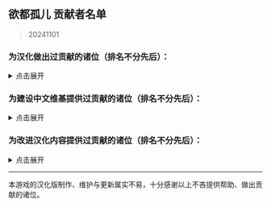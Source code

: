## 欲都孤儿 贡献者名单
> 20241101
### 为汉化做出过贡献的诸位（排名不分先后）：
<details>
<summary>点击展开</summary>

- 0-V-O
- 0Mr-Wolf0
- 127inch
- 2113693481(G4466)
- 23tinywishes(23-li'l-wishes)
- 27844
- 3428580294(Akane)
- 502y
- 730891196longaotian(阿雨🌧)
- A-kia
- AEEESEEEA(虚空)
- Abreadpuppy
- Aeserchengzi
- Airiowo6181(Airi_owo)
- Albedoui
- AnselCl(Quintillus)
- ApostateJulian(ApostateJulian)
- Barkatze
- BiologyRainbow
- Bl-XY(噬星鸽)
- Blakuout
- Byuzh(白羽之花)
- CH3CHClCOOCH2CH3(Yugoslavia)
- CKRainbow(CKRainbow)
- CharnelKan
- CherubKuar(kuar考爾)
- CheungJY
- Chougaliott(蔻加chouga)
- Chunolate(清睢Clate)
- ClameCyrus
- CountsC(COUNTC)
- Crow153
- CyanAngle(魔女不会魔法)
- CytP-code
- DarkWimd
- Flos0310
- FourtyThree413
- Future-R(未来)
- Gamez4Alpaca
- HCPTangHY
- HamTario0337
- InvBlaze(Sonar.)
- KNKswn
- KPTKJC
- Kagamine-Rinrin(Kagamine_Lilly)
- Khaos423(Mr.Lamb)
- Lemonadestars(柠檬水)
- LeoLiao96(LeoLiao96)
- Liano-28
- Lynndaisy
- MOm0M(MOM0M)
- Maenoko(Mer)
- Messiahyurika0717(蓝洋雨)
- MissedHeart(丧心病)
- Mizunotsuki
- MorLen-molan
- MuCL2023(良衣)
- NNann1111
- Na2OF4
- Nana027777777(骨头便当)
- NiuTuran(辰未)
- Noirou(I.R.S.A.R)
- NumberSir(Number_Sir)
- ORANGEEMF(华夫饼)
- OracleMystic
- PIKACA2221
- Peri-Yao
- Pingu12657
- PlutoShu2530
- PrunusSerrulata(PrunusSerrulata)
- REI0909(怜)
- Ramiel-s
- Saltedfish1g
- SatoriKochiya
- SenriYuki
- SilverSturgeon(银鲟鱼)
- Smiling0Potato(Smiling Potato)
- StressfulGlenn
- Stvech
- TMChao(芥末篮子)
- Tgdgg(糖包)
- USS-Corvan(Corvan)
- Umineko233(UMINEKO)
- Urped
- VincentHDLee(V)
- Violetahere
- WARMASTER-LEAns(净尘)
- Weinear
- XDCirno9
- XiangQixing(启星)
- YineR0v0(YineR)
- YoumuKon(YoumuKon)
- ZL-XT(ZLZXT)
- ZerxZ(深淵の鴿子)
- acizaa(Dreaming)
- aflbdmp
- amekachan
- aria-chan-trans(Aria)
- bfwqzj
- cat5230(彭猫猫)
- catdexe(Mamon)
- chary0079
- chazi152
- chenshifu1145
- cphxj123(北极星)
- drugl007
- dya3506(dya3506)
- edabchann(edab)
- emicoto(Lune)
- flowwwwwwwww(天川鹅)
- fower151
- gagadog
- geilian
- gn02994106(Ruby)
- himearl(香草兔兔公爵)
- incrediblechou(SVC)
- infinitylose(天玄)
- k9563461(Dorothy79)
- kinshisan(菌丝)
- luoyilate(洛拉姆斯)
- lynchYANG
- mao0316
- maxnb233
- minami29(minami)
- miyako4828(miyako4828)
- omvjro(+++嫉妒)
- onefrogxx
- pangbaibai27(pangb)
- panzian0212
- polarmail(智)
- qlyxqlyx(阿泠)
- qwedc001(Eric Guo)
- rpk391
- saria177(泥岩的狗)
- soupdumpling420
- spaghetti-22
- sqbsayori
- szbenyx(test)
- tiankong-sky
- touttie
- und3rgr0vvth
- vilandsea
- vvkbbg
- wangba12345(31769636)
- waveyl(wave)
- white-rice94
- whiteofsky
- wmyouff
- wuruoxi(Elf King)
- x635(狗墩子)
- xLuckTlyer(钱德勒)
- xiaojiZack
- xiawu240(妖魔鬼怪快离开⭐)
- yifan010
- yizesha
- ynoppony
- yueeeuan(薄荷奶兔)
- zxaxxc

</details>

### 为建设中文维基提供过贡献的诸位（排名不分先后）：
<details>
<summary>点击展开</summary>

- +++嫉妒
- 05 Guured
- 100Zhi
- 1344535564qwa
- 15727557402zy
- 19543739060lwj
- 1tt1e 1219
- 259172社
- 2Bdada
- 404bk
- A11216266
- A29277935
- ALLEN&ALFRED
- ASDA
- Abcd0715
- AceEchoey
- Afterglow
- Aiklai
- Ailiina
- Aither
- Alice nuen
- Alicekawaiiiii
- Alouette
- Aoilen
- Artemismitty12321
- AyW
- Ayndpa
- Baijia
- Baiyan
- Beambook
- Biantai456123
- Birdmanonline
- Bisan
- Bleph
- Bowen
- Capaletric
- Celialapin
- Charl the Internet User
- Cheam
- ChenItse
- ChiESe
- Chiangchiang
- Cindy531824
- Creeping
- DAX666
- DGCK81LNN
- DavidX
- Ddzzkun
- Deer
- DeformedGodComplex
- DestroyerS
- Dknife
- DmsHunk
- Dr.Benzin
- Drlaoyang
- DynamicPageList3 extension
- EdmundZ
- Eira
- EmailChan
- Estella Clockwork
- Eudemonism00
- F82731848
- FCSfish
- Fgftgh
- Flammis023
- Fox hezi02
- FungiEggroll
- Ghost08
- GhostMiku117
- GraySparrow
- Gurgle
- HaBai
- HaiTsuru
- Haluki81
- HanedaToMo
- Happy1041
- Hawkmoth
- Higuas
- Hiroko
- Hmsterror
- Huangxiaoan10
- Hyphakinshi
- Iijjj
- Isla
- IyLer
- JIZ
- Jjjxj
- K2496745900
- Kacastic
- Kadmz
- Kalopsia
- Kanelink
- Khaos423
- Kinvinyl
- Kkkkjl
- Kkoun
- Koooooi
- Kuriyama
- Kurumi Walnut
- KylarLoveLoveLove
- Ladiangory
- Laiet
- Lambda017
- Leonithas
- Lifeir
- LittleJinTRE
- Liuyu1122
- Lizo
- Lukute
- Luminescence 516
- LunaticLegacy
- LuneFox
- Luohe
- LupusXLass1404
- Lzz
- MOW0
- MagicalAstrogy
- Maidlinmo
- Mango0206
- Marsz413
- Mathevellae
- MediaWiki default
- Meguri
- Mian rouge
- Mihotel
- MiraiMirai
- Mist007
- Miyako4828
- Momo(afk)
- Momoku1112
- MoonSa
- MoonWX
- Morgas
- N-boMB
- Nic0t1ner
- Nigredo420
- Nina061201
- NoDFB
- Nonavere
- Number Sir
- Orchid712
- Otokam
- PONTIFEXJULIAN
- Pl816098
- Plm
- PolarisLin
- PolliaJ
- PrunusSerrulata
- Purelewd
- Purelewd1
- Q299814377
- Qing Jue
- R18gWhen
- Redesilow
- Rhine
- Rhy-cea
- Ricoincolor
- RobbinA
- RobinSuKi
- RonseThurro
- S0870217
- Sakuya
- Sanbizes
- Selene-Ling
- Shaun
- Shirokun2024
- Shuangyuanland
- Sigmoni
- Silas el
- Site098
- SkyF
- SoraL
- SpispsW
- Stagger
- Star1825
- Starrrr
- Stasi
- Strike-AI
- Sulisu
- Syv edit
- TEARSTREAK
- Taiyuan
- Tinygrox
- Tlyer
- Touched
- USB mw
- Upghs2336
- Utsuho
- Valanthe
- Vampile
- Vanco
- WT4D
- WakaWakaMaya
- Whimilk
- WhiteSprite
- William531204
- Wingcrae
- Wintergreen
- Wisjdhap
- Wit
- Wit-prophet
- Wmyth22
- Wtl9242006
- Wutiaomiao
- Www3077665332
- Wwy666
- XSabes
- Ximena520
- Xioalang2550
- Ycy.
- Yilinshe
- Yis
- Yonehana
- Ysgaos
- Yukiviyugmail
- Yukki
- YunyouLi
- Yuyu-o
- ZBIRDzzZ
- ZDich
- Zangyou
- Zero499
- Zhuzi322
- Zoe096423
- 不想晚睡
- 什么也不会
- 伊斯
- 佘临
- 你看见头了吗？
- 六黄
- 北极星勾陈一
- 千纸鹤
- 卢本伟
- 叶工叶
- 吗喽
- 命时
- 咪咪123
- 咸海顿
- 哈哈哈
- 啊什么黄油就不能认真玩了？
- 回首易染
- 地下室
- 坏鹅
- 垃圾
- 夜牧
- 天川紫
- 太阳背后的绅士
- 孑虚乌有在逃中
- 季度
- 小学生
- 小小香日
- 小微
- 崇宫白狼
- 幽灵是一款我的一生挚爱
- 张献忠
- 德鲁伊心水晶剑
- 心宿二
- 悉尼很可爱
- 惊恐地凝视
- 惠高木惠
- 慈
- 憶97815376461
- 我是美铝
- 拳皇贞德
- 方糖于杯中回转
- 星涵是蠢狼
- 昭雪
- 柠檬面包
- 查查塞维
- 柳
- 桉肆
- 次哦
- 汪明
- 沃尔玛购物袋
- 沈
- 沙沙
- 没水
- 泡鲁玛
- 流泪猫猫头
- 涂山某小妖
- 狗子
- 琉影
- 琊樂
- 电飞鼠
- 白思清
- 白木捏猫
- 福灵剂-0
- 竹子躺着说
- 笠
- 羽蝶蝶
- 翔子
- 老公前夫在天堂
- 老大喵
- 老白干
- 色温
- 菜地里的大白菜
- 蒸蒸日上撅撅镇
- 西里斯小店
- 轻语的风
- 阿利森沃桑
- 阿白的小宝存
- 陈泽
- 陌年微凉
- 零环零理想
- 霜蓝梦凝
- 音银
- 鱼干不咸不要钱

</details>

### 为改进汉化内容提供过贡献的诸位（排名不分先后）：
<details>
<summary>点击展开</summary>

- 117xxx
- 1Shirotori
- 1diotDoomSpira1
- 283952
- 404bako
- ACE-DustofStars
- AEEESEEEA
- ALEXDRAGON555
- Ark-Two
- Arueee
- BananaBox9487
- Benotasheep
- Brandoyifang
- CRSWMYHJ
- Capaletric
- CocLucia
- DachuiWong
- Dahuludemaomi
- DankerBobcat127
- EdminZ
- EndlessNull
- Eudemonism00
- EvolveCrow
- FLCnhzmry
- Fimmm
- FrostNova67204
- Fuyuhana
- Ghost1420
- Gionaqiaonai
- GuHaiYin
- HAL900O
- HSSkyBoy
- Ham-desu
- HanHan3z
- Hankiebutter
- KaranoAkira
- Khaos423
- Kyereach
- LeavesWind233
- Maenoko
- Maildd4158
- Meow0x7E
- Meowmeow030
- Minaduki-Shigure
- Moliyi
- MorningLights
- Nemunemu233
- Nep-Timeline
- NkeoPatch
- NormanDSG
- NumberSir
- OpheliaSH
- Otilia0372
- Paul-16098
- Pewds233
- PichuChen
- Pony-CW
- PostMeridy
- Qkat9
- RL3461
- ReyADis
- Riderdmyf
- Rxase
- SYK1494715212
- Satori114514
- SevenHDoll
- Sharkila
- Shifinia
- Shio84587
- ShiroSakurairo
- Sleependermasn
- SlimFight1
- Sphaela
- TillMist
- Trenza1ore
- Trkyuu
- UphealLaw
- Willy0v0
- Wingcrae
- Xiamufeng-0828
- XonlookerX
- XyMinxin
- Ydm2
- Zed660033
- Zero20000
- ZeroRing233
- Zeta1002
- Zior2107
- a845563011
- ahhiisme
- ann049
- arottenpen
- bd-star
- becifia
- begentle2662
- bibibibiye
- blackteawww
- blackuoi
- branpurnae
- creeping1023
- cybergeekboy
- dizzyfall258
- dufy2000
- fengjixuanhen
- francescahsu
- gengaixingming
- ghost
- gn02994106
- hedynn
- hphhh222
- hyakuyamikaera
- kateW223
- liangchengjiuren
- limidafei
- linonetwo
- liwangerde
- luckydeer136
- luke72927
- macaca1014
- manbck
- mark2330
- mengyuxiangsui
- meowmeowmeowmeowmeomeoww
- mirrormirroronwall
- miumiu99-dol
- miyakoAki4828
- monakaJP
- morrisan428
- nasekaoru202
- nekobolo1
- nerine0
- orchid712
- orishimo010
- ouo30
- paikoo
- please-enter-a-username
- qwzther
- rainfall1019
- reibu
- ripplelin
- robot1415
- ruuu219
- ryou1016
- salagadoola
- scarywhale
- sgj123456
- shanmujiuya
- sheepog
- shenqide5
- si1ence1895
- thatskysze
- titituto
- toritorisuki
- tutuzi618
- uhohohoho
- ujhfjosnfksd
- un114514okk
- unins000
- waxchian
- whrfssb
- willie9815
- wozhachengyanhua
- wuyuzegang
- wx348055736
- xiaolok29
- xiaxuede
- xixia0516
- xurui165023
- xzhxtl
- xzyl4303
- y5353030
- yanm66
- yimoandloucy
- yinleirenlxy
- yoyoliu9189
- yuban01652
- yundixx
- zhengxiaoyao0716
- zsbxws

</details>

---
本游戏的汉化版制作、维护与更新属实不易，十分感谢以上不吝提供帮助、做出贡献的诸位。